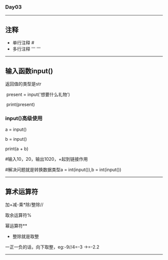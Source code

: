 ### Day03

---

## 注释

* 单行注释 #
* 多行注释 '''   '''

---

## 输入函数input()

返回值的类型是str

​	present = input('想要什么礼物')

​	print(present)

### input()高级使用

a = input()

b = input()

print(a + b)

#输入10，20，输出1020，+起到链接作用

#解决问题就是转换数据类型a = int(input()),b = int(input())

---

## 算术运算符

加+减-乘*除/整除//

取余运算符%

幂运算符**



* 整除就是取整

 一正一负的话，向下取整，eg:-9//4=-3    ->=-2.2

---

